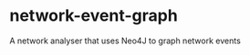 network-event-graph
===================

A network analyser that uses Neo4J to graph network events
